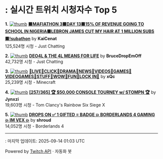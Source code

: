 # : 실시간 트위치 시청자수 Top 5

**1.** [![thumb](https://static-cdn.jtvnw.net/previews-ttv/live_user_kaicenat-320x180.jpg)](https://twitch.tv/KaiCenat)
**[🟩MAFIATHON 3🟩DAY 13🟩15% OF REVENUE GOING TO SCHOOL IN NIGERIA🟩LEBRON JAMES CUT MY HAIR AT 1 MILLION SUBS🟩!subathon](https://twitch.tv/KaiCenat)** by **KaiCenat**<br>125,524명 시청  - Just Chatting

**2.** [![thumb](https://static-cdn.jtvnw.net/previews-ttv/live_user_brucedropemoff-320x180.jpg)](https://twitch.tv/BruceDropEmOff)
**[DEO4L & THE 4L MEANS FOR LIFE](https://twitch.tv/BruceDropEmOff)** by **BruceDropEmOff**<br>42,732명 시청  - Just Chatting

**3.** [![thumb](https://static-cdn.jtvnw.net/previews-ttv/live_user_xqc-320x180.jpg)](https://twitch.tv/xQc)
**[🌟LIVE🌟CLICK🌟DRAMA🌟NEWS🌟VIDEOS🌟GAMES🌟VIDEOGAMES🌟STUFF🌟WOW🌟FUN🌟LOCK IN🌟](https://twitch.tv/xQc)** by **xQc**<br>25,239명 시청  - Minecraft

**4.** [![thumb](https://static-cdn.jtvnw.net/previews-ttv/live_user_jynxzi-320x180.jpg)](https://twitch.tv/Jynxzi)
**[[257/365] 🏆 $50,000 CONSOLE TOURNEY w/ STOMPN 🏆](https://twitch.tv/Jynxzi)** by **Jynxzi**<br>19,603명 시청  - Tom Clancy's Rainbow Six Siege X

**5.** [![thumb](https://static-cdn.jtvnw.net/previews-ttv/live_user_shroud-320x180.jpg)](https://twitch.tv/shroud)
**[DROPS ON ✅ 1 GIFTED = BADGE 💥 BORDERLANDS 4 GAMING 💥 IM VEX 💥](https://twitch.tv/shroud)** by **shroud**<br>14,052명 시청  - Borderlands 4


---
: 마지막 업데이트: 2025-09-14 01:03 UTC

Powered by [Twitch API](https://dev.twitch.tv/docs/api/reference) · 자동화 봇